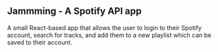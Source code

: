 ## Jammming - A Spotify API app

A small React-based app that allows the user to login to their Spotify account, search for tracks, and add them to a new playlist which can be saved to their account.
